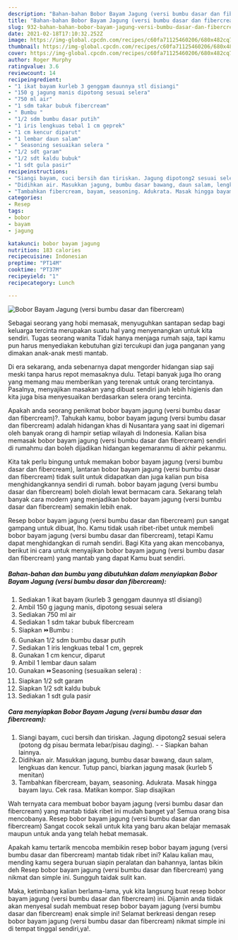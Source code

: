 ```yaml
---
description: "Bahan-bahan Bobor Bayam Jagung (versi bumbu dasar dan fibercream) Sederhana dan Mudah Dibuat"
title: "Bahan-bahan Bobor Bayam Jagung (versi bumbu dasar dan fibercream) Sederhana dan Mudah Dibuat"
slug: 932-bahan-bahan-bobor-bayam-jagung-versi-bumbu-dasar-dan-fibercream-sederhana-dan-mudah-dibuat
date: 2021-02-18T17:10:32.252Z
image: https://img-global.cpcdn.com/recipes/c60fa71125460206/680x482cq70/bobor-bayam-jagung-versi-bumbu-dasar-dan-fibercream-foto-resep-utama.jpg
thumbnail: https://img-global.cpcdn.com/recipes/c60fa71125460206/680x482cq70/bobor-bayam-jagung-versi-bumbu-dasar-dan-fibercream-foto-resep-utama.jpg
cover: https://img-global.cpcdn.com/recipes/c60fa71125460206/680x482cq70/bobor-bayam-jagung-versi-bumbu-dasar-dan-fibercream-foto-resep-utama.jpg
author: Roger Murphy
ratingvalue: 3.6
reviewcount: 14
recipeingredient:
- "1 ikat bayam kurleb 3 genggam daunnya stl disiangi"
- "150 g jagung manis dipotong sesuai selera"
- "750 ml air"
- "1 sdm takar bubuk fibercream"
- " Bumbu "
- "1/2 sdm bumbu dasar putih"
- "1 iris lengkuas tebal 1 cm geprek"
- "1 cm kencur diparut"
- "1 lembar daun salam"
- " Seasoning sesuaikan selera "
- "1/2 sdt garam"
- "1/2 sdt kaldu bubuk"
- "1 sdt gula pasir"
recipeinstructions:
- "Siangi bayam, cuci bersih dan tiriskan. Jagung dipotong2 sesuai selera (potong dg pisau bermata lebar/pisau daging).   Siapkan bahan lainnya."
- "Didihkan air. Masukkan jagung, bumbu dasar bawang, daun salam, lengkuas dan kencur. Tutup panci, biarkan jagung masak (kurleb 5 menitan)"
- "Tambahkan fibercream, bayam, seasoning. Adukrata. Masak hingga bayam layu. Cek rasa. Matikan kompor. Siap disajikan"
categories:
- Resep
tags:
- bobor
- bayam
- jagung

katakunci: bobor bayam jagung 
nutrition: 183 calories
recipecuisine: Indonesian
preptime: "PT14M"
cooktime: "PT37M"
recipeyield: "1"
recipecategory: Lunch

---
```



![Bobor Bayam Jagung (versi bumbu dasar dan fibercream)](https://img-global.cpcdn.com/recipes/c60fa71125460206/680x482cq70/bobor-bayam-jagung-versi-bumbu-dasar-dan-fibercream-foto-resep-utama.jpg)

Sebagai seorang yang hobi memasak, menyuguhkan santapan sedap bagi keluarga tercinta merupakan suatu hal yang menyenangkan untuk kita sendiri. Tugas seorang  wanita Tidak hanya menjaga rumah saja, tapi kamu pun harus menyediakan kebutuhan gizi tercukupi dan juga panganan yang dimakan anak-anak mesti mantab.

Di era  sekarang, anda sebenarnya dapat mengorder hidangan siap saji meski tanpa harus repot memasaknya dulu. Tetapi banyak juga lho orang yang memang mau memberikan yang terenak untuk orang tercintanya. Pasalnya, menyajikan masakan yang dibuat sendiri jauh lebih higienis dan kita juga bisa menyesuaikan berdasarkan selera orang tercinta. 



Apakah anda seorang penikmat bobor bayam jagung (versi bumbu dasar dan fibercream)?. Tahukah kamu, bobor bayam jagung (versi bumbu dasar dan fibercream) adalah hidangan khas di Nusantara yang saat ini digemari oleh banyak orang di hampir setiap wilayah di Indonesia. Kalian bisa memasak bobor bayam jagung (versi bumbu dasar dan fibercream) sendiri di rumahmu dan boleh dijadikan hidangan kegemaranmu di akhir pekanmu.

Kita tak perlu bingung untuk memakan bobor bayam jagung (versi bumbu dasar dan fibercream), lantaran bobor bayam jagung (versi bumbu dasar dan fibercream) tidak sulit untuk didapatkan dan juga kalian pun bisa menghidangkannya sendiri di rumah. bobor bayam jagung (versi bumbu dasar dan fibercream) boleh diolah lewat bermacam cara. Sekarang telah banyak cara modern yang menjadikan bobor bayam jagung (versi bumbu dasar dan fibercream) semakin lebih enak.

Resep bobor bayam jagung (versi bumbu dasar dan fibercream) pun sangat gampang untuk dibuat, lho. Kamu tidak usah ribet-ribet untuk membeli bobor bayam jagung (versi bumbu dasar dan fibercream), tetapi Kamu dapat menghidangkan di rumah sendiri. Bagi Kita yang akan mencobanya, berikut ini cara untuk menyajikan bobor bayam jagung (versi bumbu dasar dan fibercream) yang mantab yang dapat Kamu buat sendiri.

<!--inarticleads1-->

##### Bahan-bahan dan bumbu yang dibutuhkan dalam menyiapkan Bobor Bayam Jagung (versi bumbu dasar dan fibercream):

1. Sediakan 1 ikat bayam (kurleb 3 genggam daunnya stl disiangi)
1. Ambil 150 g jagung manis, dipotong sesuai selera
1. Sediakan 750 ml air
1. Sediakan 1 sdm takar bubuk fibercream
1. Siapkan  ⏩Bumbu :
1. Gunakan 1/2 sdm bumbu dasar putih
1. Sediakan 1 iris lengkuas tebal 1 cm, geprek
1. Gunakan 1 cm kencur, diparut
1. Ambil 1 lembar daun salam
1. Gunakan  ⏩Seasoning (sesuaikan selera) :
1. Siapkan 1/2 sdt garam
1. Siapkan 1/2 sdt kaldu bubuk
1. Sediakan 1 sdt gula pasir




<!--inarticleads2-->

##### Cara menyiapkan Bobor Bayam Jagung (versi bumbu dasar dan fibercream):

1. Siangi bayam, cuci bersih dan tiriskan. Jagung dipotong2 sesuai selera (potong dg pisau bermata lebar/pisau daging). -  -  Siapkan bahan lainnya.
1. Didihkan air. Masukkan jagung, bumbu dasar bawang, daun salam, lengkuas dan kencur. Tutup panci, biarkan jagung masak (kurleb 5 menitan)
1. Tambahkan fibercream, bayam, seasoning. Adukrata. Masak hingga bayam layu. Cek rasa. Matikan kompor. Siap disajikan




Wah ternyata cara membuat bobor bayam jagung (versi bumbu dasar dan fibercream) yang mantab tidak ribet ini mudah banget ya! Semua orang bisa mencobanya. Resep bobor bayam jagung (versi bumbu dasar dan fibercream) Sangat cocok sekali untuk kita yang baru akan belajar memasak maupun untuk anda yang telah hebat memasak.

Apakah kamu tertarik mencoba membikin resep bobor bayam jagung (versi bumbu dasar dan fibercream) mantab tidak ribet ini? Kalau kalian mau, mending kamu segera buruan siapin peralatan dan bahannya, lantas bikin deh Resep bobor bayam jagung (versi bumbu dasar dan fibercream) yang nikmat dan simple ini. Sungguh taidak sulit kan. 

Maka, ketimbang kalian berlama-lama, yuk kita langsung buat resep bobor bayam jagung (versi bumbu dasar dan fibercream) ini. Dijamin anda tiidak akan menyesal sudah membuat resep bobor bayam jagung (versi bumbu dasar dan fibercream) enak simple ini! Selamat berkreasi dengan resep bobor bayam jagung (versi bumbu dasar dan fibercream) nikmat simple ini di tempat tinggal sendiri,ya!.

